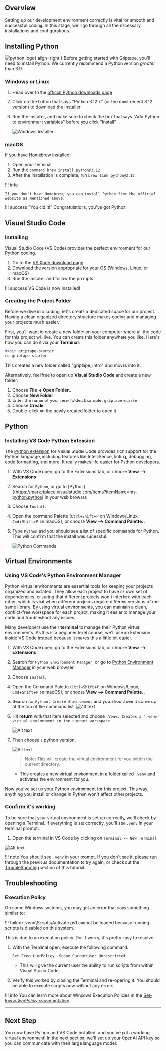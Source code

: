 ## Overview

Setting up our development environment correctly is vital for smooth and successful coding. In this stage, we'll go through all the necessary installations and configurations.
<!-- 
Temporarily disable video

<iframe src="https://www.youtube.com/embed/saFi2Hztb4o" title="YouTube video player" frameborder="0" allow="accelerometer; autoplay; clipboard-write; encrypted-media; gyroscope; picture-in-picture; web-share" allowfullscreen></iframe>
-->
## Installing Python 

![python logo](assets/img/python.png){ align=right } Before getting started with Griptape, you'll need to install Python. We currently recommend a Python version *greater* than 3.9.

### Windows or Linux

1. Head over to the [official Python downloads page](https://www.python.org/downloads/)
2. Click on the button that says "Python 3.12.x" (or the most recent 3.12 version) to download the installer
3. Run the installer, and make sure to check the box that says "Add Python to environment variables" before you click "Install"

   ![Windows Installer](assets/img/01_python_env_variables.png)

### macOS

If you have [Homebrew](https://brew.sh) installed:

1. Open your terminal
2. Run the `command brew install python@3.12`
3. After the installation is complete, run `brew link python@3.12`

!!! info

    If you don't have Homebrew, you can install Python from the official website as mentioned above.

!!! success "You did it!"
Congratulations, you've got Python!

## Visual Studio Code

### Installing

Visual Studio Code (VS Code) provides the perfect environment for our Python coding.

1. Go to the [VS Code download page](https://code.visualstudio.com/Download)
2. Download the version appropriate for your OS (Windows, Linux, or macOS)
3. Run the installer and follow the prompts

!!! success
VS Code is now installed!

### Creating the Project Folder

Before we dive into coding, let's create a dedicated space for our project. Having a clean organized directory structure makes coding and managing your projects much easier.

First, you'll want to create a new folder on your computer where all the code for this project will live. You can create this folder anywhere you like. Here's how you can do it via your **Terminal**:

```bash
mkdir griptape-starter
cd griptape-starter
```

This creates a new folder called "griptape_intro" and moves into it.

Alternatively, feel free to open up **Visual Studio Code** and create a new folder:

1. Choose **File -> Open Folder..**
1. Choose **New Folder**
1. Enter the name of your new folder. Example: `griptape-starter`
1. Choose **Create**
1. Double-click on the newly created folder to open it.

## Python

### Installing VS Code Python Extension

The [Python extension](https://marketplace.visualstudio.com/items?itemName=ms-python.python) for Visual Studio Code provides rich support for the Python language, including features like IntelliSence, linting, debugging, code formatting, and more. It really makes life easier for Python developers.

1. With VS Code open, go to the Extensions tab, or choose **View --> Extensions**
2. Search for `Python`, or go to [Python]((https://marketplace.visualstudio.com/items?itemName=ms-python.python) in your web browser.
3. Choose `Install`.
4. Open the command Palette (`Ctrl`+`Shift`+`P` on Windows/Linux, `Cmd`+`Shift`+`P` on macOS), or choose **View --> Command Palette..**
5. Type `Python` and you should see a list of specific commands for Python. This will confirm that the install was sucessful.

   ![Python Commands](assets/img/01_python_installed.png)

## Virtual Environments

### Using VS Code's Python Environment Manager

Python virtual environments are essential tools for keeping your projects organized and isolated. They allow each project to have its own set of dependencies, ensuring that different projects won't interfere with each other, which is vital when different projects require different versions of the same library. By using virtual environments, you can maintain a clean, conflict-free workspace for each project, making it easier to manage your code and troubleshoot any issues.

Many developers use their **terminal** to manage their Python virtual environments. As this is a beginner level course, we'll use an Extension inside VS Code instead because it makes this a little bit easier.

1. With VS Code open, go to the Extensions tab, or choose **View --> Extensions**
2. Search for `Python Environment Manager`, or go to [Python Environment Manager](https://marketplace.visualstudio.com/items?itemName=donjayamanne.python-environment-manager) in your web browser.
3. Choose `Install`.
4. Open the Command Palette (`Ctrl`+`Shift`+`P` on Windows/Linux, `Cmd`+`Shift`+`P` on macOS), or choose **View --> Command Palette..**
5. Search for `Python: Create Environment` and you should see it come up at the top of the command list.
   ![Alt text](assets/img/01_python_create_environment.png)

6. Hit **return** with that item selected and choose `.Venv: Creates a '.venv' virtual environment in the current workspace`

   ![Alt text](assets/img/01_venv.png)

7. Then choose a python version.

   ![Alt text](assets/img/01_picking_python.png)

   > Note: This will create the virtual environment for you within the current directory.

   - This creates a new virtual environment in a folder called `.venv` and activates the environment for you.

Now you've set up your Python environment for this project. This way, anything you install or change in Python won't affect other projects.

### Confirm it's working

To be sure that your virtual environment is set up correctly, we'll check by opening a Terminal. If everything is set correctly, you'll see `.venv` in your terminal prompt.

1. Open the terminal in VS Code by clicking on `Terminal -> New Terminal`

![Alt text](assets/img/01_griptape-starter-terminal.png)

!!! note
You should see `.venv` in your prompt. If you don't see it, please run through the previous documentation to try again, or check out the [TroubleShooting](#execution-policy) section of this tutorial.

## Troubleshooting

### Execution Policy

On some Windows systems, you may get an error that says something similar to:

!!! failure
.venv\Scripts\Activate.ps1 cannot be loaded because running scripts is disabled on this system.

This is due to an execution policy. Don't worry, it's pretty easy to resolve.

1. With the Terminal open, execute the following command:

   ```
   Set-ExecutionPolicy -Scope CurrentUser Unrestricted
   ```

   - This will give the current user the ability to run scripts from within Visual Studio Code.

2. Verify this worked by closing the Terminal and re-opening it. You should be able to execute scripts now without any errors.

!!! info
You can learn more about Windows Execution Policies in the [Set-ExecutionPolicy documentation](https://learn.microsoft.com/en-us/powershell/module/microsoft.powershell.security/set-executionpolicy?view=powershell-7.3).

---

## Next Step

You now have Python and VS Code installed, and you've got a working virtual environment! In the [next section](02_openai.md), we'll set up your OpenAI API key so you can communicate with their large language model.
